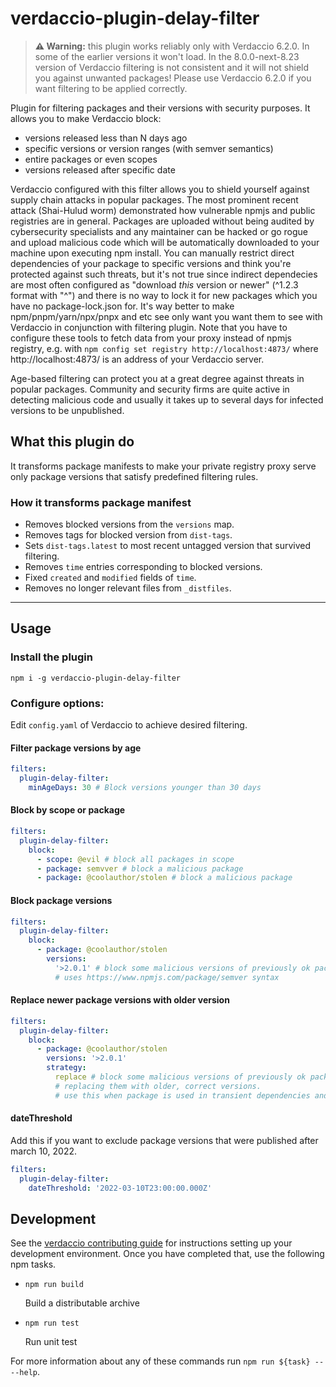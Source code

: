 # verdaccio-plugin-delay-filter

> **⚠️ Warning:** this plugin works reliably only with Verdaccio 6.2.0. In some of the earlier versions it won't load. In the 8.0.0-next-8.23 version of Verdaccio filtering is not consistent and it will not shield you against unwanted packages! Please use Verdaccio 6.2.0 if you want filtering to be applied correctly.

Plugin for filtering packages and their versions with security purposes. It allows you to make Verdaccio block:

- versions released less than N days ago
- specific versions or version ranges (with semver semantics)
- entire packages or even scopes
- versions released after specific date

Verdaccio configured with this filter allows you to shield yourself against supply chain attacks in popular packages. The most prominent recent attack (Shai-Hulud worm) demonstrated how vulnerable npmjs and public registries are in general. Packages are uploaded without being audited by cybersecurity specialists and any maintainer can be hacked or go rogue and upload malicious code which will be automatically downloaded to your machine upon executing npm install. You can manually restrict direct dependencies of your package to specific versions and think you're protected against such threats, but it's not true since indirect dependecies are most often configured as "download _this_ version or newer" (^1.2.3 format with "^") and there is no way to lock it for new packages which you have no package-lock.json for. It's way better to make npm/pnpm/yarn/npx/pnpx and etc see only want you want them to see with Verdaccio in conjunction with filtering plugin. Note that you have to configure these tools to fetch data from your proxy instead of npmjs registry, e.g. with `npm config set registry http://localhost:4873/` where http://localhost:4873/ is an address of your Verdaccio server.

Age-based filtering can protect you at a great degree against threats in popular packages. Community and security firms are quite active in detecting malicious code and usually it takes up to several days for infected versions to be unpublished.

## What this plugin do

It transforms package manifests to make your private registry proxy serve only package versions that satisfy predefined filtering rules.

### How it transforms package manifest

- Removes blocked versions from the `versions` map.
- Removes tags for blocked version from `dist-tags`.
- Sets `dist-tags.latest` to most recent untagged version that survived filtering.
- Removes `time` entries corresponding to blocked versions.
- Fixed `created` and `modified` fields of `time`.
- Removes no longer relevant files from `_distfiles`.

---

## Usage

### Install the plugin

```shell
npm i -g verdaccio-plugin-delay-filter
```

### Configure options:

Edit `config.yaml` of Verdaccio to achieve desired filtering.

#### Filter package versions by age

```yaml
filters:
  plugin-delay-filter:
    minAgeDays: 30 # Block versions younger than 30 days
```

#### Block by scope or package

```yaml
filters:
  plugin-delay-filter:
    block:
      - scope: @evil # block all packages in scope
      - package: semvver # block a malicious package
      - package: @coolauthor/stolen # block a malicious package
```

#### Block package versions

```yaml
filters:
  plugin-delay-filter:
    block:
      - package: @coolauthor/stolen
        versions:
          '>2.0.1' # block some malicious versions of previously ok package
          # uses https://www.npmjs.com/package/semver syntax
```

#### Replace newer package versions with older version

```yaml
filters:
  plugin-delay-filter:
    block:
      - package: @coolauthor/stolen
        versions: '>2.0.1'
        strategy:
          replace # block some malicious versions of previously ok package,
          # replacing them with older, correct versions.
          # use this when package is used in transient dependencies and 'block' breaks the installs
```

#### dateThreshold

Add this if you want to exclude package versions that were published after march 10, 2022.

```yaml
filters:
  plugin-delay-filter:
    dateThreshold: '2022-03-10T23:00:00.000Z'
```

## Development

See the [verdaccio contributing guide](https://github.com/verdaccio/verdaccio/blob/master/CONTRIBUTING.md) for instructions setting up your development environment.
Once you have completed that, use the following npm tasks.

- `npm run build`

  Build a distributable archive

- `npm run test`

  Run unit test

For more information about any of these commands run `npm run ${task} -- --help`.
